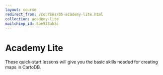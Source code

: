 ```yaml
---
layout: course
redirect_from: /courses/05-academy-lite.html
collection: academy-lite
mailchimp_id: 6ae533ab3c
---
```

# Academy Lite

These quick-start lessons will give you the basic skills needed for creating maps in CartoDB.